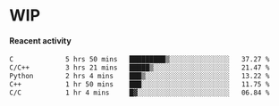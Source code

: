 # WIP

#### Reacent activity
<!--START_SECTION:waka-->

```txt
C             5 hrs 50 mins   █████████▒░░░░░░░░░░░░░░░   37.27 %
C/C++         3 hrs 21 mins   █████▒░░░░░░░░░░░░░░░░░░░   21.47 %
Python        2 hrs 4 mins    ███▒░░░░░░░░░░░░░░░░░░░░░   13.22 %
C++           1 hr 50 mins    ███░░░░░░░░░░░░░░░░░░░░░░   11.75 %
C/C           1 hr 4 mins     █▓░░░░░░░░░░░░░░░░░░░░░░░   06.84 %
```

<!--END_SECTION:waka--> 
